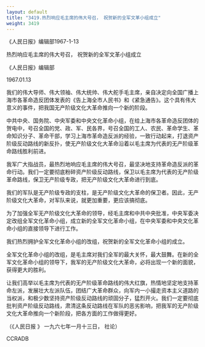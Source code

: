 ```yaml
---
layout: default
title: "3419.热烈响应毛主席的伟大号召， 祝贺新的全军文革小组成立"
weight: 3419
---
```


《人民日报》编辑部1967-1-13

热烈响应毛主席的伟大号召， 祝贺新的全军文革小组成立

《人民日报》编辑部

1967.01.13

我们的伟大导师、伟大领袖、伟大统帅、伟大舵手毛主席，亲自决定向全国广播上海市各革命造反团体发表的《告上海全市人民书》和《紧急通告》。这个具有伟大意义的事件，把我国无产阶级文化大革命推向一个新的阶段。

中共中央、国务院、中央军委和中央文化革命小组，在给上海市各革命造反团体的贺电中，号召全国的党、政、军、民各界，号召全国的工人、农民、革命学生、革命知识分子、革命干部，学习上海市革命造反派的经验，一致行动起来，打退资产阶级反动路线的新反扑，使无产阶级文化大革命沿着以毛主席为代表的无产阶级革命路线胜利前进。

我军广大指战员，最热烈地响应毛主席的伟大号召，最坚决地支持革命造反派的革命行动。我们一定要彻底粉碎资产阶级反动路线，保卫以毛主席为代表的无产阶级革命路线，保卫无产阶级专政，把无产阶级文化大革命进行到底。

我们的军队是无产阶级专政的支柱，是无产阶级文化大革命的保卫者。因此，无产阶级文化大革命，对军队来说，就更加重要，更应该搞彻底。

为了加强全军无产阶级文化大革命的领导，经毛主席和中共中央批准，中央军委决定改组全军文化革命小组，成立新的全军文化革命小组，在中央军委和中央文化革命小组的直接领导下进行工作。

我们热烈拥护全军文化革命小组的改组，祝贺新的全军文化革命小组的成立。

全军文化革命小组的改组，是毛主席对我们全军的最大关怀，最大鼓舞。在新的全军文化革命小组的领导下，我军的无产阶级文化大革命，必将出现一个新的面貌，获得更大的胜利。

让我们高举以毛主席为代表的无产阶级革命路线的伟大红旗，热情地坚定地支持革命左派，发展壮大左派队伍，团结广大革命群众，向军内一小撮走资本主义道路的当权派，和极少数坚持资产阶级反动路线的顽固分子，猛烈开火。我们一定要彻底批判资产阶级反动路线，肃清这条反动路线在军队的恶劣影响，把我军的无产阶级文化大革命推向一个新阶段，把各方面的工作做得更好。

（《人民日报 》 一九六七年一月十三日， 社论）

CCRADB


